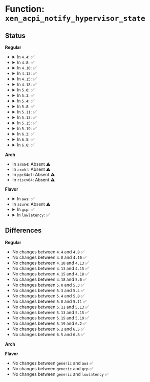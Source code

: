 # Function: <code>xen_acpi_notify_hypervisor_state</code>

## Status
<b>Regular</b>
<ul>
<li>
<details>
<summary>In <code>4.4</code>: ✅</summary>

```c
int xen_acpi_notify_hypervisor_state(u8 sleep_state, u32 val_a, u32 val_b, bool extended);
```

**Collision:** Unique Static

**Inline:** No

**Transformation:** False

**Instances:**

```
In drivers/xen/acpi.c (ffffffff814d1e10)
Location: drivers/xen/acpi.c:38
Inline: False
Direct callers:
  - drivers/xen/acpi.c:xen_acpi_notify_hypervisor_sleep
  - drivers/xen/acpi.c:xen_acpi_notify_hypervisor_extended_sleep
```
**Symbols:**

```
ffffffff814d1e10-ffffffff814d1eff: xen_acpi_notify_hypervisor_state (STB_LOCAL)
```
</details>
</li>
<li>
<details>
<summary>In <code>4.8</code>: ✅</summary>

```c
int xen_acpi_notify_hypervisor_state(u8 sleep_state, u32 val_a, u32 val_b, bool extended);
```

**Collision:** Unique Static

**Inline:** No

**Transformation:** False

**Instances:**

```
In drivers/xen/acpi.c (ffffffff81522b30)
Location: drivers/xen/acpi.c:38
Inline: False
Direct callers:
  - drivers/xen/acpi.c:xen_acpi_notify_hypervisor_extended_sleep
  - drivers/xen/acpi.c:xen_acpi_notify_hypervisor_sleep
```
**Symbols:**

```
ffffffff81522b30-ffffffff81522c1f: xen_acpi_notify_hypervisor_state (STB_LOCAL)
```
</details>
</li>
<li>
<details>
<summary>In <code>4.10</code>: ✅</summary>

```c
int xen_acpi_notify_hypervisor_state(u8 sleep_state, u32 val_a, u32 val_b, bool extended);
```

**Collision:** Unique Static

**Inline:** No

**Transformation:** False

**Instances:**

```
In drivers/xen/acpi.c (ffffffff8154f010)
Location: drivers/xen/acpi.c:38
Inline: False
Direct callers:
  - drivers/xen/acpi.c:xen_acpi_notify_hypervisor_extended_sleep
  - drivers/xen/acpi.c:xen_acpi_notify_hypervisor_sleep
```
**Symbols:**

```
ffffffff8154f010-ffffffff8154f0ff: xen_acpi_notify_hypervisor_state (STB_LOCAL)
```
</details>
</li>
<li>
<details>
<summary>In <code>4.13</code>: ✅</summary>

```c
int xen_acpi_notify_hypervisor_state(u8 sleep_state, u32 val_a, u32 val_b, bool extended);
```

**Collision:** Unique Static

**Inline:** No

**Transformation:** False

**Instances:**

```
In drivers/xen/acpi.c (ffffffff81563570)
Location: drivers/xen/acpi.c:38
Inline: False
Direct callers:
  - drivers/xen/acpi.c:xen_acpi_notify_hypervisor_extended_sleep
  - drivers/xen/acpi.c:xen_acpi_notify_hypervisor_sleep
```
**Symbols:**

```
ffffffff81563570-ffffffff81563651: xen_acpi_notify_hypervisor_state (STB_LOCAL)
```
</details>
</li>
<li>
<details>
<summary>In <code>4.15</code>: ✅</summary>

```c
int xen_acpi_notify_hypervisor_state(u8 sleep_state, u32 val_a, u32 val_b, bool extended);
```

**Collision:** Unique Static

**Inline:** No

**Transformation:** False

**Instances:**

```
In drivers/xen/acpi.c (ffffffff815c7860)
Location: drivers/xen/acpi.c:38
Inline: False
Direct callers:
  - drivers/xen/acpi.c:xen_acpi_notify_hypervisor_extended_sleep
  - drivers/xen/acpi.c:xen_acpi_notify_hypervisor_sleep
```
**Symbols:**

```
ffffffff815c7860-ffffffff815c7941: xen_acpi_notify_hypervisor_state (STB_LOCAL)
```
</details>
</li>
<li>
<details>
<summary>In <code>4.18</code>: ✅</summary>

```c
int xen_acpi_notify_hypervisor_state(u8 sleep_state, u32 val_a, u32 val_b, bool extended);
```

**Collision:** Unique Static

**Inline:** No

**Transformation:** False

**Instances:**

```
In drivers/xen/acpi.c (ffffffff816000e0)
Location: drivers/xen/acpi.c:38
Inline: False
Direct callers:
  - drivers/xen/acpi.c:xen_acpi_notify_hypervisor_extended_sleep
  - drivers/xen/acpi.c:xen_acpi_notify_hypervisor_sleep
```
**Symbols:**

```
ffffffff816000e0-ffffffff816001c1: xen_acpi_notify_hypervisor_state (STB_LOCAL)
```
</details>
</li>
<li>
<details>
<summary>In <code>5.0</code>: ✅</summary>

```c
int xen_acpi_notify_hypervisor_state(u8 sleep_state, u32 val_a, u32 val_b, bool extended);
```

**Collision:** Unique Static

**Inline:** No

**Transformation:** False

**Instances:**

```
In drivers/xen/acpi.c (ffffffff8161b1b0)
Location: drivers/xen/acpi.c:38
Inline: False
Direct callers:
  - drivers/xen/acpi.c:xen_acpi_notify_hypervisor_extended_sleep
  - drivers/xen/acpi.c:xen_acpi_notify_hypervisor_sleep
```
**Symbols:**

```
ffffffff8161b1b0-ffffffff8161b291: xen_acpi_notify_hypervisor_state (STB_LOCAL)
```
</details>
</li>
<li>
<details>
<summary>In <code>5.3</code>: ✅</summary>

```c
int xen_acpi_notify_hypervisor_state(u8 sleep_state, u32 val_a, u32 val_b, bool extended);
```

**Collision:** Unique Static

**Inline:** No

**Transformation:** False

**Instances:**

```
In drivers/xen/acpi.c (ffffffff8164ee80)
Location: drivers/xen/acpi.c:38
Inline: False
Direct callers:
  - drivers/xen/acpi.c:xen_acpi_notify_hypervisor_extended_sleep
  - drivers/xen/acpi.c:xen_acpi_notify_hypervisor_sleep
```
**Symbols:**

```
ffffffff8164ee80-ffffffff8164ef51: xen_acpi_notify_hypervisor_state (STB_LOCAL)
```
</details>
</li>
<li>
<details>
<summary>In <code>5.4</code>: ✅</summary>

```c
int xen_acpi_notify_hypervisor_state(u8 sleep_state, u32 val_a, u32 val_b, bool extended);
```

**Collision:** Unique Static

**Inline:** No

**Transformation:** False

**Instances:**

```
In drivers/xen/acpi.c (ffffffff81671430)
Location: drivers/xen/acpi.c:38
Inline: False
Direct callers:
  - drivers/xen/acpi.c:xen_acpi_notify_hypervisor_extended_sleep
  - drivers/xen/acpi.c:xen_acpi_notify_hypervisor_sleep
```
**Symbols:**

```
ffffffff81671430-ffffffff81671501: xen_acpi_notify_hypervisor_state (STB_LOCAL)
```
</details>
</li>
<li>
<details>
<summary>In <code>5.8</code>: ✅</summary>

```c
int xen_acpi_notify_hypervisor_state(u8 sleep_state, u32 val_a, u32 val_b, bool extended);
```

**Collision:** Unique Static

**Inline:** No

**Transformation:** False

**Instances:**

```
In drivers/xen/acpi.c (ffffffff81721af0)
Location: drivers/xen/acpi.c:38
Inline: False
Direct callers:
  - drivers/xen/acpi.c:xen_acpi_notify_hypervisor_extended_sleep
  - drivers/xen/acpi.c:xen_acpi_notify_hypervisor_sleep
```
**Symbols:**

```
ffffffff81721af0-ffffffff81721bc6: xen_acpi_notify_hypervisor_state (STB_LOCAL)
```
</details>
</li>
<li>
<details>
<summary>In <code>5.11</code>: ✅</summary>

```c
int xen_acpi_notify_hypervisor_state(u8 sleep_state, u32 val_a, u32 val_b, bool extended);
```

**Collision:** Unique Static

**Inline:** No

**Transformation:** False

**Instances:**

```
In drivers/xen/acpi.c (ffffffff8173e7b0)
Location: drivers/xen/acpi.c:38
Inline: False
Direct callers:
  - drivers/xen/acpi.c:xen_acpi_notify_hypervisor_extended_sleep
  - drivers/xen/acpi.c:xen_acpi_notify_hypervisor_sleep
```
**Symbols:**

```
ffffffff8173e7b0-ffffffff8173e886: xen_acpi_notify_hypervisor_state (STB_LOCAL)
```
</details>
</li>
<li>
<details>
<summary>In <code>5.13</code>: ✅</summary>

```c
int xen_acpi_notify_hypervisor_state(u8 sleep_state, u32 val_a, u32 val_b, bool extended);
```

**Collision:** Unique Static

**Inline:** No

**Transformation:** False

**Instances:**

```
In drivers/xen/acpi.c (ffffffff817222d0)
Location: drivers/xen/acpi.c:38
Inline: False
Direct callers:
  - drivers/xen/acpi.c:xen_acpi_notify_hypervisor_extended_sleep
  - drivers/xen/acpi.c:xen_acpi_notify_hypervisor_sleep
```
**Symbols:**

```
ffffffff817222d0-ffffffff817223a6: xen_acpi_notify_hypervisor_state (STB_LOCAL)
```
</details>
</li>
<li>
<details>
<summary>In <code>5.15</code>: ✅</summary>

```c
int xen_acpi_notify_hypervisor_state(u8 sleep_state, u32 val_a, u32 val_b, bool extended);
```

**Collision:** Unique Static

**Inline:** No

**Transformation:** False

**Instances:**

```
In drivers/xen/acpi.c (ffffffff817a1120)
Location: drivers/xen/acpi.c:38
Inline: False
Direct callers:
  - drivers/xen/acpi.c:xen_acpi_notify_hypervisor_extended_sleep
  - drivers/xen/acpi.c:xen_acpi_notify_hypervisor_sleep
```
**Symbols:**

```
ffffffff817a1120-ffffffff817a11f6: xen_acpi_notify_hypervisor_state (STB_LOCAL)
```
</details>
</li>
<li>
<details>
<summary>In <code>5.19</code>: ✅</summary>

```c
int xen_acpi_notify_hypervisor_state(u8 sleep_state, u32 val_a, u32 val_b, bool extended);
```

**Collision:** Unique Static

**Inline:** No

**Transformation:** False

**Instances:**

```
In drivers/xen/acpi.c (ffffffff818dafd0)
Location: drivers/xen/acpi.c:38
Inline: False
Direct callers:
  - drivers/xen/acpi.c:xen_acpi_notify_hypervisor_extended_sleep
  - drivers/xen/acpi.c:xen_acpi_notify_hypervisor_sleep
```
**Symbols:**

```
ffffffff818dafd0-ffffffff818db0ce: xen_acpi_notify_hypervisor_state (STB_LOCAL)
```
</details>
</li>
<li>
<details>
<summary>In <code>6.2</code>: ✅</summary>

```c
int xen_acpi_notify_hypervisor_state(u8 sleep_state, u32 val_a, u32 val_b, bool extended);
```

**Collision:** Unique Static

**Inline:** No

**Transformation:** False

**Instances:**

```
In drivers/xen/acpi.c (ffffffff81a2dfe0)
Location: drivers/xen/acpi.c:38
Inline: False
Direct callers:
  - drivers/xen/acpi.c:xen_acpi_notify_hypervisor_extended_sleep
  - drivers/xen/acpi.c:xen_acpi_notify_hypervisor_sleep
```
**Symbols:**

```
ffffffff81a2dfe0-ffffffff81a2e0de: xen_acpi_notify_hypervisor_state (STB_LOCAL)
```
</details>
</li>
<li>
<details>
<summary>In <code>6.5</code>: ✅</summary>

```c
int xen_acpi_notify_hypervisor_state(u8 sleep_state, u32 val_a, u32 val_b, bool extended);
```

**Collision:** Unique Static

**Inline:** No

**Transformation:** False

**Instances:**

```
In drivers/xen/acpi.c (ffffffff81a77790)
Location: drivers/xen/acpi.c:38
Inline: False
Direct callers:
  - drivers/xen/acpi.c:xen_acpi_notify_hypervisor_extended_sleep
  - drivers/xen/acpi.c:xen_acpi_notify_hypervisor_sleep
```
**Symbols:**

```
ffffffff81a77790-ffffffff81a7788e: xen_acpi_notify_hypervisor_state (STB_LOCAL)
```
</details>
</li>
<li>
<details>
<summary>In <code>6.8</code>: ✅</summary>

```c
int xen_acpi_notify_hypervisor_state(u8 sleep_state, u32 val_a, u32 val_b, bool extended);
```

**Collision:** Unique Static

**Inline:** No

**Transformation:** False

**Instances:**

```
In drivers/xen/acpi.c (ffffffff81ac99a0)
Location: drivers/xen/acpi.c:38
Inline: False
Direct callers:
  - drivers/xen/acpi.c:xen_acpi_notify_hypervisor_extended_sleep
  - drivers/xen/acpi.c:xen_acpi_notify_hypervisor_sleep
```
**Symbols:**

```
ffffffff81ac99a0-ffffffff81ac9a9e: xen_acpi_notify_hypervisor_state (STB_LOCAL)
```
</details>
</li>
</ul>
<b>Arch</b>
<ul>
<li>
In <code>arm64</code>: Absent ⚠️
</li>
<li>
In <code>armhf</code>: Absent ⚠️
</li>
<li>
In <code>ppc64el</code>: Absent ⚠️
</li>
<li>
In <code>riscv64</code>: Absent ⚠️
</li>
</ul>
<b>Flavor</b>
<ul>
<li>
<details>
<summary>In <code>aws</code>: ✅</summary>

```c
int xen_acpi_notify_hypervisor_state(u8 sleep_state, u32 val_a, u32 val_b, bool extended);
```

**Collision:** Unique Static

**Inline:** No

**Transformation:** False

**Instances:**

```
In drivers/xen/acpi.c (ffffffff816374f0)
Location: drivers/xen/acpi.c:38
Inline: False
Direct callers:
  - drivers/xen/acpi.c:xen_acpi_notify_hypervisor_extended_sleep
  - drivers/xen/acpi.c:xen_acpi_notify_hypervisor_sleep
```
**Symbols:**

```
ffffffff816374f0-ffffffff816375c1: xen_acpi_notify_hypervisor_state (STB_LOCAL)
```
</details>
</li>
<li>
In <code>azure</code>: Absent ⚠️
</li>
<li>
<details>
<summary>In <code>gcp</code>: ✅</summary>

```c
int xen_acpi_notify_hypervisor_state(u8 sleep_state, u32 val_a, u32 val_b, bool extended);
```

**Collision:** Unique Static

**Inline:** No

**Transformation:** False

**Instances:**

```
In drivers/xen/acpi.c (ffffffff81665270)
Location: drivers/xen/acpi.c:38
Inline: False
Direct callers:
  - drivers/xen/acpi.c:xen_acpi_notify_hypervisor_extended_sleep
  - drivers/xen/acpi.c:xen_acpi_notify_hypervisor_sleep
```
**Symbols:**

```
ffffffff81665270-ffffffff81665341: xen_acpi_notify_hypervisor_state (STB_LOCAL)
```
</details>
</li>
<li>
<details>
<summary>In <code>lowlatency</code>: ✅</summary>

```c
int xen_acpi_notify_hypervisor_state(u8 sleep_state, u32 val_a, u32 val_b, bool extended);
```

**Collision:** Unique Static

**Inline:** No

**Transformation:** False

**Instances:**

```
In drivers/xen/acpi.c (ffffffff8167f820)
Location: drivers/xen/acpi.c:38
Inline: False
Direct callers:
  - drivers/xen/acpi.c:xen_acpi_notify_hypervisor_extended_sleep
  - drivers/xen/acpi.c:xen_acpi_notify_hypervisor_sleep
```
**Symbols:**

```
ffffffff8167f820-ffffffff8167f8f1: xen_acpi_notify_hypervisor_state (STB_LOCAL)
```
</details>
</li>
</ul>

## Differences
<b>Regular</b>
<ul>
<li>
No changes between <code>4.4</code> and <code>4.8</code> ✅
</li>
<li>
No changes between <code>4.8</code> and <code>4.10</code> ✅
</li>
<li>
No changes between <code>4.10</code> and <code>4.13</code> ✅
</li>
<li>
No changes between <code>4.13</code> and <code>4.15</code> ✅
</li>
<li>
No changes between <code>4.15</code> and <code>4.18</code> ✅
</li>
<li>
No changes between <code>4.18</code> and <code>5.0</code> ✅
</li>
<li>
No changes between <code>5.0</code> and <code>5.3</code> ✅
</li>
<li>
No changes between <code>5.3</code> and <code>5.4</code> ✅
</li>
<li>
No changes between <code>5.4</code> and <code>5.8</code> ✅
</li>
<li>
No changes between <code>5.8</code> and <code>5.11</code> ✅
</li>
<li>
No changes between <code>5.11</code> and <code>5.13</code> ✅
</li>
<li>
No changes between <code>5.13</code> and <code>5.15</code> ✅
</li>
<li>
No changes between <code>5.15</code> and <code>5.19</code> ✅
</li>
<li>
No changes between <code>5.19</code> and <code>6.2</code> ✅
</li>
<li>
No changes between <code>6.2</code> and <code>6.5</code> ✅
</li>
<li>
No changes between <code>6.5</code> and <code>6.8</code> ✅
</li>
</ul>
<b>Arch</b>
<ul>
</ul>
<b>Flavor</b>
<ul>
<li>
No changes between <code>generic</code> and <code>aws</code> ✅
</li>
<li>
No changes between <code>generic</code> and <code>gcp</code> ✅
</li>
<li>
No changes between <code>generic</code> and <code>lowlatency</code> ✅
</li>
</ul>
